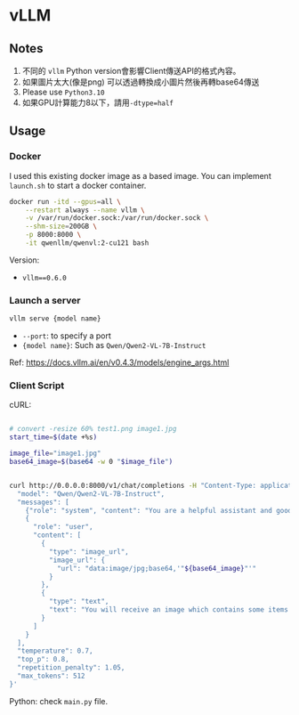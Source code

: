 
# vLLM

## Notes

1. 不同的 `vllm` Python version會影響Client傳送API的格式內容。
2. 如果圖片太大(像是png) 可以透過轉換成小圖片然後再轉base64傳送
3. Please use `Python3.10`
4. 如果GPU計算能力8以下，請用`-dtype=half`

## Usage

### Docker

I used this existing docker image as a based image. You can implement `launch.sh` to start a docker container.

```bash
docker run -itd --gpus=all \
	--restart always --name vllm \
    -v /var/run/docker.sock:/var/run/docker.sock \
    --shm-size=200GB \
    -p 8000:8000 \
    -it qwenllm/qwenvl:2-cu121 bash
```

Version:

- `vllm==0.6.0`

### Launch a server

```bash
vllm serve {model name}
```

- `--port`: to specify a port
- `{model name}`: Such as `Qwen/Qwen2-VL-7B-Instruct`

Ref: https://docs.vllm.ai/en/v0.4.3/models/engine_args.html

### Client Script

cURL:

```bash

# convert -resize 60% test1.png image1.jpg
start_time=$(date +%s)

image_file="image1.jpg"
base64_image=$(base64 -w 0 "$image_file")


curl http://0.0.0.0:8000/v1/chat/completions -H "Content-Type: application/json" -d '{
  "model": "Qwen/Qwen2-VL-7B-Instruct",
  "messages": [
    {"role": "system", "content": "You are a helpful assistant and good at reading the text on image. Please extract the above item and their corresponding content from the input image and return them in json format."}, 
    {
      "role": "user", 
      "content": [
        {
          "type": "image_url",
          "image_url": {
            "url": "data:image/jpg;base64,'"${base64_image}"'"
          }
        },
        {
          "type": "text",
          "text": "You will receive an image which contains some items as follow: - ID card number - issue date in English - expiry date in English"
        }
      ]
    }
  ],
  "temperature": 0.7,
  "top_p": 0.8,
  "repetition_penalty": 1.05,
  "max_tokens": 512
}'
```

Python: check `main.py` file.